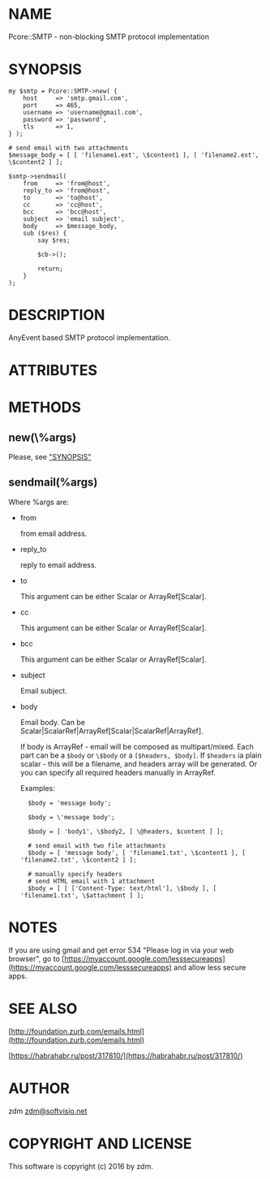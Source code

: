 # NAME

Pcore::SMTP - non-blocking SMTP protocol implementation

# SYNOPSIS

    my $smtp = Pcore::SMTP->new( {
        host     => 'smtp.gmail.com',
        port     => 465,
        username => 'username@gmail.com',
        password => 'password',
        tls      => 1,
    } );

    # send email with two attachments
    $message_body = [ [ 'filename1.ext', \$content1 ], [ 'filename2.ext', \$content2 ] ];

    $smtp->sendmail(
        from     => 'from@host',
        reply_to => 'from@host',
        to       => 'to@host',
        cc       => 'cc@host',
        bcc      => 'bcc@host',
        subject  => 'email subject',
        body     => $message_body,
        sub ($res) {
            say $res;

            $cb->();

            return;
        }
    );

# DESCRIPTION

AnyEvent based SMTP protocol implementation.

# ATTRIBUTES

# METHODS

## new(\\%args)

Please, see ["SYNOPSIS"](#SYNOPSIS)

## sendmail(%args)

Where %args are:

- from

    from email address.

- reply\_to

    reply to email address.

- to

    This argument can be either Scalar or ArrayRef\[Scalar\].

- cc

    This argument can be either Scalar or ArrayRef\[Scalar\].

- bcc

    This argument can be either Scalar or ArrayRef\[Scalar\].

- subject

    Email subject.

- body

    Email body. Can be Scalar|ScalarRef|ArrayRef\[Scalar|ScalarRef|ArrayRef\].

    If body is ArrayRef - email will be composed as multipart/mixed. Each part can be a `$body` or `\$body` or a `[$headers, $body]`. If `$headers` ia plain scalar - this will be a filename, and headers array will be generated. Or you can specify all required headers manually in ArrayRef.

    Examples:

        $body = 'message body';

        $body = \'message body';

        $body = [ 'body1', \$body2, [ \@headers, $content ] ];

        # send email with two file attachmants
        $body = [ 'message body', [ 'filename1.txt', \$content1 ], [ 'filename2.txt', \$content2 ] ];

        # manually specify headers
        # send HTML email with 1 attachment
        $body = [ [ ['Content-Type: text/html'], \$body ], [ 'filename1.txt', \$attachment ] ];

# NOTES

If you are using gmail and get error 534 "Please log in via your web browser", go to [https://myaccount.google.com/lesssecureapps](https://myaccount.google.com/lesssecureapps) and allow less secure apps.

# SEE ALSO

[http://foundation.zurb.com/emails.html](http://foundation.zurb.com/emails.html)

[https://habrahabr.ru/post/317810/](https://habrahabr.ru/post/317810/)

# AUTHOR

zdm <zdm@softvisio.net>

# COPYRIGHT AND LICENSE

This software is copyright (c) 2016 by zdm.
